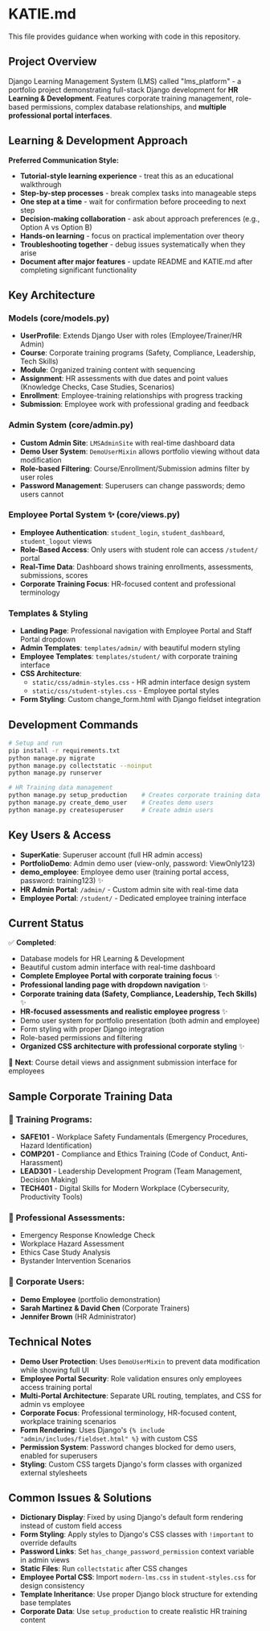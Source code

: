 # KATIE.md

This file provides guidance when working with code in this repository.

## Project Overview

Django Learning Management System (LMS) called "lms_platform" - a portfolio project demonstrating full-stack Django development for **HR Learning & Development**. Features corporate training management, role-based permissions, complex database relationships, and **multiple professional portal interfaces**.

## Learning & Development Approach

**Preferred Communication Style:**
- **Tutorial-style learning experience** - treat this as an educational walkthrough
- **Step-by-step processes** - break complex tasks into manageable steps
- **One step at a time** - wait for confirmation before proceeding to next step
- **Decision-making collaboration** - ask about approach preferences (e.g., Option A vs Option B)
- **Hands-on learning** - focus on practical implementation over theory
- **Troubleshooting together** - debug issues systematically when they arise
- **Document after major features** - update README and KATIE.md after completing significant functionality

## Key Architecture

### Models (core/models.py)
- **UserProfile**: Extends Django User with roles (Employee/Trainer/HR Admin)
- **Course**: Corporate training programs (Safety, Compliance, Leadership, Tech Skills)
- **Module**: Organized training content with sequencing
- **Assignment**: HR assessments with due dates and point values (Knowledge Checks, Case Studies, Scenarios)
- **Enrollment**: Employee-training relationships with progress tracking
- **Submission**: Employee work with professional grading and feedback

### Admin System (core/admin.py)
- **Custom Admin Site**: `LMSAdminSite` with real-time dashboard data
- **Demo User System**: `DemoUserMixin` allows portfolio viewing without data modification
- **Role-based Filtering**: Course/Enrollment/Submission admins filter by user roles
- **Password Management**: Superusers can change passwords; demo users cannot

### Employee Portal System ✨ (core/views.py)
- **Employee Authentication**: `student_login`, `student_dashboard`, `student_logout` views
- **Role-Based Access**: Only users with student role can access `/student/` portal
- **Real-Time Data**: Dashboard shows training enrollments, assessments, submissions, scores
- **Corporate Training Focus**: HR-focused content and professional terminology

### Templates & Styling
- **Landing Page**: Professional navigation with Employee Portal and Staff Portal dropdown
- **Admin Templates**: `templates/admin/` with beautiful modern styling
- **Employee Templates**: `templates/student/` with corporate training interface
- **CSS Architecture**: 
  - `static/css/admin-styles.css` - HR admin interface design system
  - `static/css/student-styles.css` - Employee portal styles
- **Form Styling**: Custom change_form.html with Django fieldset integration

## Development Commands

```bash
# Setup and run
pip install -r requirements.txt
python manage.py migrate
python manage.py collectstatic --noinput
python manage.py runserver

# HR Training data management
python manage.py setup_production    # Creates corporate training data
python manage.py create_demo_user    # Creates demo users
python manage.py createsuperuser     # Create admin users
```

## Key Users & Access

- **SuperKatie**: Superuser account (full HR admin access)
- **PortfolioDemo**: Admin demo user (view-only, password: ViewOnly123)
- **demo_employee**: Employee demo user (training portal access, password: training123) ✨
- **HR Admin Portal**: `/admin/` - Custom admin site with real-time data
- **Employee Portal**: `/student/` - Dedicated employee training interface

## Current Status

✅ **Completed**: 
- Database models for HR Learning & Development
- Beautiful custom admin interface with real-time dashboard
- **Complete Employee Portal with corporate training focus** ✨
- **Professional landing page with dropdown navigation** ✨
- **Corporate training data (Safety, Compliance, Leadership, Tech Skills)** ✨
- **HR-focused assessments and realistic employee progress** ✨
- Demo user system for portfolio presentation (both admin and employee)
- Form styling with proper Django integration
- Role-based permissions and filtering
- **Organized CSS architecture with professional corporate styling** ✨

🚧 **Next**: Course detail views and assignment submission interface for employees

## Sample Corporate Training Data

### 🏢 **Training Programs:**
- **SAFE101** - Workplace Safety Fundamentals (Emergency Procedures, Hazard Identification)
- **COMP201** - Compliance and Ethics Training (Code of Conduct, Anti-Harassment)
- **LEAD301** - Leadership Development Program (Team Management, Decision Making)
- **TECH401** - Digital Skills for Modern Workplace (Cybersecurity, Productivity Tools)

### 📝 **Professional Assessments:**
- Emergency Response Knowledge Check
- Workplace Hazard Assessment
- Ethics Case Study Analysis
- Bystander Intervention Scenarios

### 👥 **Corporate Users:**
- **Demo Employee** (portfolio demonstration)
- **Sarah Martinez & David Chen** (Corporate Trainers)
- **Jennifer Brown** (HR Administrator)

## Technical Notes

- **Demo User Protection**: Uses `DemoUserMixin` to prevent data modification while showing full UI
- **Employee Portal Security**: Role validation ensures only employees access training portal
- **Multi-Portal Architecture**: Separate URL routing, templates, and CSS for admin vs employee
- **Corporate Focus**: Professional terminology, HR-focused content, workplace training scenarios
- **Form Rendering**: Uses Django's `{% include "admin/includes/fieldset.html" %}` with custom CSS
- **Permission System**: Password changes blocked for demo users, enabled for superusers
- **Styling**: Custom CSS targets Django's form classes with organized external stylesheets

## Common Issues & Solutions

- **Dictionary Display**: Fixed by using Django's default form rendering instead of custom field access
- **Form Styling**: Apply styles to Django's CSS classes with `!important` to override defaults
- **Password Links**: Set `has_change_password_permission` context variable in admin views
- **Static Files**: Run `collectstatic` after CSS changes
- **Employee Portal CSS**: Import `modern-lms.css` in `student-styles.css` for design consistency
- **Template Inheritance**: Use proper Django block structure for extending base templates
- **Corporate Data**: Use `setup_production` to create realistic HR training content